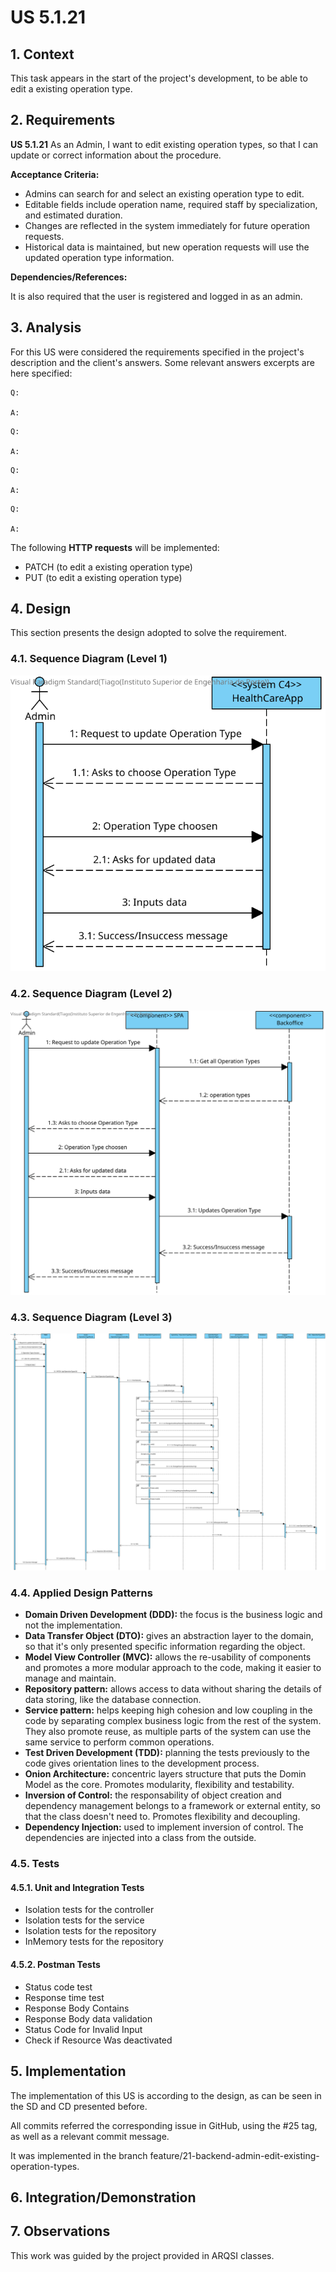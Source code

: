 # US 5.1.21

## 1. Context

This task appears in the start of the project's development, to be able to edit a existing operation type.


## 2. Requirements

**US 5.1.21** As an Admin, I want to edit existing operation types, so that I can update or correct information about the procedure. 

**Acceptance Criteria:**

- Admins can search for and select an existing operation type to edit. 
- Editable fields include operation name, required staff by specialization, and estimated duration. 
- Changes are reflected in the system immediately for future operation requests. 
- Historical data is maintained, but new operation requests will use the updated operation type information.


**Dependencies/References:**

It is also required that the user is registered and logged in as an admin.


## 3. Analysis

For this US were considered the requirements specified in the project's description and the client's answers. 
Some relevant answers excerpts are here specified:


```
Q: 

A: 
```

```
Q: 

A: 
```

```
Q: 

A: 
```

```
Q: 

A: 
```

The following **HTTP requests** will be implemented:
- PATCH (to edit a existing operation type)
- PUT (to edit a existing operation type)


## 4. Design

This section presents the design adopted to solve the requirement.

### 4.1. Sequence Diagram (Level 1)

![SSD_Lvl1.png](SD1.svg) 


### 4.2. Sequence Diagram (Level 2)

![SSD_Lvl1.png](SD2.svg) 


### 4.3. Sequence Diagram (Level 3)

![SSD_Lvl1.png](SD3.svg) 

### 4.4. Applied Design Patterns

- **Domain Driven Development (DDD):** the focus is the business logic and not the implementation.
- **Data Transfer Object (DTO):** gives an abstraction layer to the domain, so that it's only presented specific information regarding the object.
- **Model View Controller (MVC):** allows the re-usability of components and promotes a more modular approach to the code, making it easier to manage and maintain.
- **Repository pattern:** allows access to data without sharing the details of data storing, like the database connection.
- **Service pattern:** helps keeping high cohesion and low coupling in the code by separating complex business logic from the rest of the system. They also promote reuse, as multiple parts of the system can use the same service to perform common operations.
- **Test Driven Development (TDD):** planning the tests previously to the code gives orientation lines to the development process.
- **Onion Architecture:** concentric layers structure that puts the Domin Model as the core. Promotes modularity, flexibility and testability.
- **Inversion of Control:** the responsability of object creation and dependency management belongs to a framework or external entity, so that the class doesn't need to. Promotes flexibility and decoupling.
- **Dependency Injection:** used to implement inversion of control. The dependencies are injected into a class from the outside.


### 4.5. Tests

#### 4.5.1. Unit and Integration Tests

- Isolation tests for the controller
- Isolation tests for the service
- Isolation tests for the repository
- InMemory tests for the repository


#### 4.5.2. Postman Tests

- Status code test
- Response time test
- Response Body Contains
- Response Body data validation
- Status Code for Invalid Input
- Check if Resource Was deactivated



## 5. Implementation

The implementation of this US is according to the design, as can be seen in the SD and CD presented before.

All commits referred the corresponding issue in GitHub, using the #25 tag, as well as a relevant commit message.

It was implemented in the branch feature/21-backend-admin-edit-existing-operation-types.


## 6. Integration/Demonstration



## 7. Observations

This work was guided by the project provided in ARQSI classes.